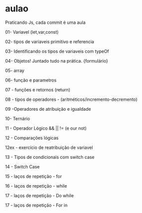 # aulao
Praticando Js, cada commit é uma aula

01- Variavel (let,var,const)

02- tipos  de  variaveis  primitivo e referencia

03- Identificando  os tipos de variaveis com typeOf

04- Objetos! Juntado  tudo na prática. {formulário}

05- array 

06- função e parametros

07  - funções e retornos (return)

08 - tipos de operadores -  (aritméticos/incremento-decremento)

09 -Operadores de atribuição e igualdade 

10- Ternário

11 -  Operador Lógico && || !=  (e our not)

12 - Comparações lógicas 

12ex - exercício de reatribuição de variavel 

13 - Tipos de condicionais com switch  case

14 - Switch Case 

15 - laços de repetição - for

16 -  laços de repetição - while

17 - laços de repetição - Do while


17 - laços de repetição - For in



